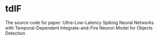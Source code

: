 # tdIF
The source code for paper: Ultra-Low-Latency Spiking Neural Networks with Temporal-Dependent Integrate-and-Fire Neuron Model for Objects Detection
